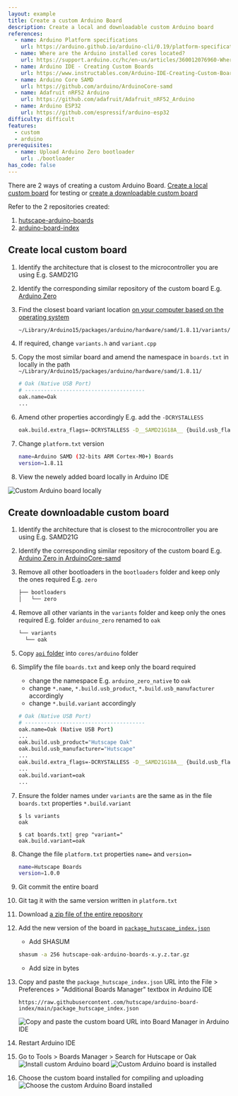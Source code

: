 ```yaml
---
layout: example
title: Create a custom Arduino Board
description: Create a local and downloadable custom Arduino board
references:
  - name: Arduino Platform specifications
    url: https://arduino.github.io/arduino-cli/0.19/platform-specification/
  - name: Where are the Arduino installed cores located?
    url: https://support.arduino.cc/hc/en-us/articles/360012076960-Where-are-the-installed-cores-located-
  - name: Arduino IDE - Creating Custom Boards
    url: https://www.instructables.com/Arduino-IDE-Creating-Custom-Boards/
  - name: Arduino Core SAMD
    url: https://github.com/arduino/ArduinoCore-samd
  - name: Adafruit nRF52 Arduino
    url: https://github.com/adafruit/Adafruit_nRF52_Arduino
  - name: Arduino ESP32
    url: https://github.com/espressif/arduino-esp32
difficulty: difficult
features:
  - custom
  - arduino
prerequisites:
  - name: Upload Arduino Zero bootloader
    url: ./bootloader
has_code: false
---
```


There are 2 ways of creating a custom Arduino Board. [Create a local custom board](#create-local-custom-board) for testing or [create a downloadable custom board](#create-downloadable-custom-board)

Refer to the 2 repositories created:

1. [hutscape-arduino-boards](https://github.com/hutscape/hutscape-arduino-boards)
2. [arduino-board-index](https://github.com/hutscape/arduino-board-index)

## Create local custom board

1. Identify the architecture that is closest to the microcontroller you are using E.g. SAMD21G
1. Identify the corresponding similar repository of the custom board E.g. [Arduino Zero](https://github.com/arduino/ArduinoCore-samd/tree/master/variants/arduino_zero)
1. Find the closest board variant location [on your computer based on the operating system](https://support.arduino.cc/hc/en-us/articles/360012076960-Where-are-the-installed-cores-located-)

    ```sh
    ~/Library/Arduino15/packages/arduino/hardware/samd/1.8.11/variants/arduino_zero
    ```
1. If required, change `variants.h` and `variant.cpp`
1. Copy the most similar board and amend the namespace in `boards.txt` in locally in the path `~/Library/Arduino15/packages/arduino/hardware/samd/1.8.11/`

    ```sh
    # Oak (Native USB Port)
    # --------------------------------------
    oak.name=Oak
    ...
    ```
1. Amend other properties accordingly E.g. add the `-DCRYSTALLESS`

    ```sh
    oak.build.extra_flags=-DCRYSTALLESS -D__SAMD21G18A__ {build.usb_flags}
    ```
1. Change `platform.txt` version

    ```sh
    name=Arduino SAMD (32-bits ARM Cortex-M0+) Boards
    version=1.8.11
    ```
1. View the newely added board locally in Arduino IDE

<img src="{{ site.url }}/images/examples/custom-arduino-board-local.png" alt="Custom Arduino board locally">

## Create downloadable custom board

1. Identify the architecture that is closest to the microcontroller you are using E.g. SAMD21G
1. Identify the corresponding similar repository of the custom board E.g. [Arduino Zero in ArduinoCore-samd](https://github.com/arduino/ArduinoCore-samd)
1. Remove all other bootloaders in the `bootloaders` folder and keep only the ones required E.g. `zero`

    ```sh
    ├── bootloaders
    │   └── zero
    ```

1. Remove all other variants in the `variants` folder and keep only the ones required E.g. folder `arduino_zero` renamed to `oak`

    ```sh
    └── variants
      └── oak
    ```
1. Copy [`api` folder](https://github.com/arduino/ArduinoCore-API/tree/master/api) into `cores/arduino` folder
1. Simplify the file `boards.txt` and keep only the board required
    - change the namespace E.g. `arduino_zero_native` to `oak`
    - change `*.name`, `*.build.usb_product`, `*.build.usb_manufacturer` accordingly
    - change `*.build.variant` accordingly

    ```sh
    # Oak (Native USB Port)
    # --------------------------------------
    oak.name=Oak (Native USB Port)
    ...
    oak.build.usb_product="Hutscape Oak"
    oak.build.usb_manufacturer="Hutscape"
    ...
    oak.build.extra_flags=-DCRYSTALLESS -D__SAMD21G18A__ {build.usb_flags}
    ...
    oak.build.variant=oak
    ...
    ```
1. Ensure the folder names under `variants` are the same as in the file `boards.txt` properties `*.build.variant`
    ```
    $ ls variants
    oak

    $ cat boards.txt| grep "variant="
    oak.build.variant=oak
    ```
1. Change the file `platform.txt` properties `name=` and `version=`

    ```sh
    name=Hutscape Boards
    version=1.0.0
    ```
1. Git commit the entire board
1. Git tag it with the same version written in `platform.txt`
1. Download [a zip file of the entire repository](https://github.com/hutscape/hutscape-arduino-boards)
1. Add the new version of the board in [`package_hutscape_index.json`](https://github.com/hutscape/arduino-board-index/blob/main/package_hutscape_index.json)
    -  Add SHASUM
      ```sh
      shasum -a 256 hutscape-oak-arduino-boards-x.y.z.tar.gz
      ```
    - Add size in bytes
1. Copy and paste the `package_hutscape_index.json` URL into the File > Preferences > "Additional Boards Manager" textbox in Arduino IDE
    ```
    https://raw.githubusercontent.com/hutscape/arduino-board-index/main/package_hutscape_index.json
    ```

    <img src="{{ site.url }}/images/examples/paste-board-url.png" alt="Copy and paste the custom board URL into Board Manager in Arduino IDE">
1. Restart Arduino IDE
1. Go to Tools > Boards Manager > Search for Hutscape or Oak
    <img src="{{ site.url }}/images/examples/install-custom-board.png" alt="Install custom Arduino board">
    <img src="{{ site.url }}/images/examples/custom-board-installed.png" alt="Custom Arduino board is installed">
1. Choose the custom board installed for compiling and uploading
    <img src="{{ site.url }}/images/examples/choose-custom-board.png" alt="Choose the custom Arduino Board installed">
